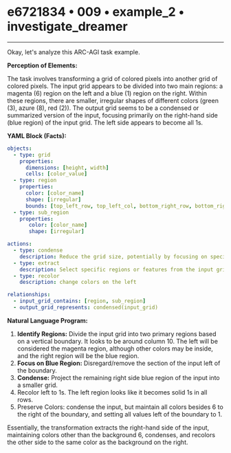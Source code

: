 # e6721834 • 009 • example_2 • investigate_dreamer

---
Okay, let's analyze this ARC-AGI task example.

**Perception of Elements:**

The task involves transforming a grid of colored pixels into another grid of colored pixels. The input grid appears to be divided into two main regions: a magenta (6) region on the left and a blue (1) region on the right. Within these regions, there are smaller, irregular shapes of different colors (green (3), azure (8), red (2)). The output grid seems to be a condensed or summarized version of the input, focusing primarily on the right-hand side (blue region) of the input grid. The left side appears to become all 1s.

**YAML Block (Facts):**



```yaml
objects:
  - type: grid
    properties:
      dimensions: [height, width]
      cells: [color_value]
  - type: region
    properties:
      color: [color_name]
      shape: [irregular]
      bounds: [top_left_row, top_left_col, bottom_right_row, bottom_right_col] #estimated
  - type: sub_region
    properties:
       color: [color_name]
       shape: [irregular]

actions:
  - type: condense
    description: Reduce the grid size, potentially by focusing on specific regions.
  - type: extract
    description: Select specific regions or features from the input grid.
  - type: recolor
    description: change colors on the left

relationships:
  - input_grid_contains: [region, sub_region]
  - output_grid_represents: condensed(input_grid)
```



**Natural Language Program:**

1.  **Identify Regions:** Divide the input grid into two primary regions based on a vertical boundary. It looks to be around column 10. The left will be considered the magenta region, although other colors may be inside, and the right region will be the blue region.
2. **Focus on Blue Region:** Disregard/remove the section of the input left of the boundary.
3.  **Condense:** Project the remaining right side blue region of the input into a smaller grid.
4. Recolor left to 1s. The left region looks like it becomes solid 1s in all rows.
5. Preserve Colors: condense the input, but maintain all colors besides 6 to the right of the boundary, and setting all values left of the boundary to 1.

Essentially, the transformation extracts the right-hand side of the input, maintaining colors other than the background 6, condenses, and recolors the other side to the same color as the background on the right.

